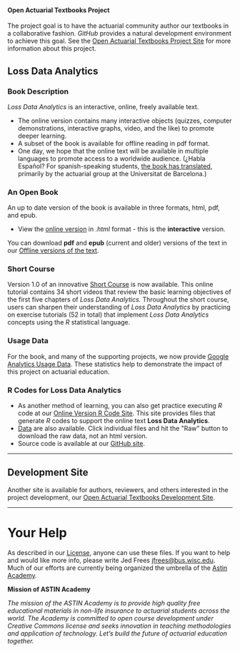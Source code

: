 #### Open Actuarial Textbooks Project

The project goal is to have the actuarial community author our textbooks in a collaborative fashion. *GitHub* provides a natural development environment to achieve this goal. See the [Open Actuarial Textbooks Project Site](https://sites.google.com/a/wisc.edu/loss-data-analytics/) for more information about this project.

## Loss Data Analytics

### Book Description
*Loss Data Analytics* is an interactive, online, freely available text.
* The online version contains many interactive objects (quizzes, computer demonstrations, interactive graphs, video, and the like) to promote deeper learning.
* A subset of the book is available for offline reading in pdf format.
* One day, we hope that the online text will be available in multiple languages to promote access to a worldwide audience. (¿Habla Español? For spanish-speaking students, [the book has translated](https://openacttexts.github.io/LDASpanish/), primarily by the actuarial group at the Universitat de Barcelona.)

### An Open Book
An up to date version of the book is available in three formats, html, pdf, and epub.
* View the [online version](https://OpenActTexts.github.io/LDAEd2/index.html) in *.html* format - this is the **interactive** version.

You can download **pdf** and **epub** (current and older) versions of the text in our [Offline versions of the text](https://openacttexts.github.io/LDAEd2/DownloadOffline2024.html).

### Short Course
Version 1.0 of an innovative [Short Course](https://openacttexts.github.io/LDACourse1/) is now available. This online tutorial contains 34 short videos that review the basic learning objectives of the first five chapters of *Loss Data Analytics.* Throughout the short course, users can sharpen their understanding of *Loss Data Analytics* by practicing on exercise tutorials (52 in total) that implement *Loss Data Analytics* concepts using the *R* statistical language.

### Usage Data
For the book, and many of the supporting projects, we now provide [Google Analytics Usage Data](https://openacttextdev.github.io/LDA_Ed2/GoogleAnalyticsUsage2023.html). These statistics help to demonstrate the impact of this project on actuarial education.

### R Codes for Loss Data Analytics
* As another method of learning, you can also get practice executing *R* code at our [Online Version R Code Site](https://OpenActTexts.github.io/LDARcode). This site provides files that generate *R* codes to support the online text **Loss Data Analytics**. 
* [Data](https://github.com/OpenActTexts/LDARcode/tree/master/Data) are also available. Click individual files and hit the "Raw" button to download the raw data, not an html version.
* Source code is available at our [GitHub site](https://github.com/OpenActTexts/LDARCode).

***

## Development Site
Another site is available for authors, reviewers, and others interested in the project development, our [Open Actuarial Textbooks Development Site](https://OpenActTextDev.github.io/). 

***

# Your Help
As described in our [License](https://github.com/ewfrees/Loss-Data-Analytics/tree/master/GettingStarted/LICENSE.md), anyone can use these files. If you want to help and would like more info, please write Jed Frees <jfrees@bus.wisc.edu>. Much of our efforts are currently being organized the umbrella of the [Astin Academy](https://www.actuaries.org/IAA/IAA/Sections/ASTIN_NEW/Our_Activities.aspx?WebsiteKey=ff59269c-4928-4369-a169-03e74a6bd8ca&hkey=b94800cc-f36d-4bb0-a49c-0d0b1d761d7f&New_ContentCollectionOrganizerCommon=5#New_ContentCollectionOrganizerCommon).

**Mission of ASTIN Academy**

*The mission of the ASTIN Academy is to provide high quality free educational materials in non-life insurance to actuarial students across the world. The Academy is committed to open course development under Creative Commons license and seeks innovation in teaching methodologies and application of technology. Let’s build the future of actuarial education together.*


